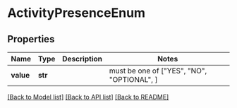 # ActivityPresenceEnum


## Properties
Name | Type | Description | Notes
------------ | ------------- | ------------- | -------------
**value** | **str** |  |  must be one of ["YES", "NO", "OPTIONAL", ]

[[Back to Model list]](../README.md#documentation-for-models) [[Back to API list]](../README.md#documentation-for-api-endpoints) [[Back to README]](../README.md)


